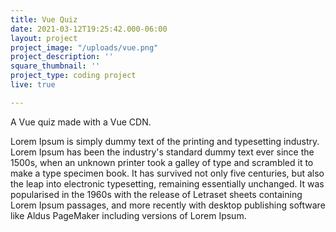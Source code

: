 ```yaml
---
title: Vue Quiz
date: 2021-03-12T19:25:42.000-06:00
layout: project
project_image: "/uploads/vue.png"
project_description: ''
square_thumbnail: ''
project_type: coding project
live: true

---
```


A Vue quiz made with a Vue CDN.

 <!--more--> 

 Lorem Ipsum is simply dummy text of the printing and typesetting industry. Lorem Ipsum has been the industry's standard dummy text ever since the 1500s, when an unknown printer took a galley of type and scrambled it to make a type specimen book. It has survived not only five centuries, but also the leap into electronic typesetting, remaining essentially unchanged. It was popularised in the 1960s with the release of Letraset sheets containing Lorem Ipsum passages, and more recently with desktop publishing software like Aldus PageMaker including versions of Lorem Ipsum.